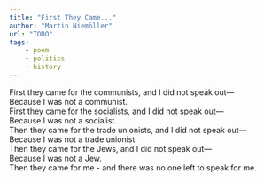 ```yaml
---
title: "First They Came..."
author: "Martin Niemöller"
url: "TODO"
tags: 
    - poem
    - politics
    - history
---
```



First they came for the communists, and I did not speak out—<br>
Because I was not a communist.<br>
First they came for the socialists, and I did not speak out—<br>
Because I was not a socialist.<br>
Then they came for the trade unionists, and I did not speak out—<br>
Because I was not a trade unionist.<br>
Then they came for the Jews, and I did not speak out—<br>
Because I was not a Jew.<br>
Then they came for me - and there was no one left to speak for me.<br>